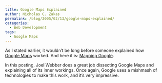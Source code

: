 ```yaml
---
title: Google Maps Explained
author: Nicholas C. Zakas
permalink: /blog/2005/02/13/google-maps-explained/
categories:
  - Web Development
tags:
  - Google Maps
---
```

As I stated earlier, it wouldn&#8217;t be long before someone explained how <a title="Google Maps" rel="external" href="http://maps.google.com">Google Maps</a> worked. And here it is: <a title="Mapping Google" rel="external" href="http://jgwebber.blogspot.com/2005/02/mapping-google.html">Mapping Google</a>.

In this posting, Joel Webber does a great job dissecting Google Maps and explaining all of its inner workings. Once again, Google uses a mishmash of technologies to make this work, and it&#8217;s very impressive.

